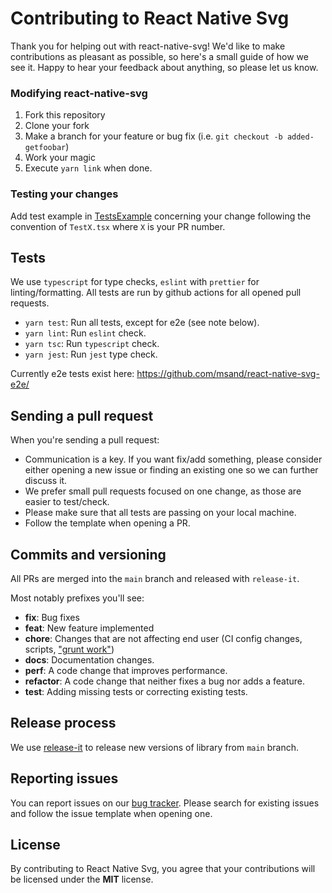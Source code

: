 # Contributing to React Native Svg

Thank you for helping out with react-native-svg!
We'd like to make contributions as pleasant as possible, so here's a small guide of how we see it. Happy to hear your feedback about anything, so please let us know.

### Modifying react-native-svg

1. Fork this repository
2. Clone your fork
3. Make a branch for your feature or bug fix (i.e. `git checkout -b added-getfoobar`)
4. Work your magic
5. Execute `yarn link` when done.

### Testing your changes

Add test example in [TestsExample](https://github.com/react-native-svg/react-native-svg/tree/main/TestsExample) concerning your change following the convention of `TestX.tsx` where `X` is your PR number.

## Tests

We use `typescript` for type checks, `eslint` with `prettier` for linting/formatting. All tests are run by github actions for all opened pull requests.

- `yarn test`: Run all tests, except for e2e (see note below).
- `yarn lint`: Run `eslint` check.
- `yarn tsc`: Run `typescript` check.
- `yarn jest`: Run `jest` type check.

Currently e2e tests exist here: https://github.com/msand/react-native-svg-e2e/

## Sending a pull request

When you're sending a pull request:

- Communication is a key. If you want fix/add something, please consider either opening a new issue or finding an existing one so we can further discuss it.
- We prefer small pull requests focused on one change, as those are easier to test/check.
- Please make sure that all tests are passing on your local machine.
- Follow the template when opening a PR.

## Commits and versioning

All PRs are merged into the `main` branch and released with `release-it`.

Most notably prefixes you'll see:

- **fix**: Bug fixes
- **feat**: New feature implemented
- **chore**: Changes that are not affecting end user (CI config changes, scripts, ["grunt work"](https://stackoverflow.com/a/26944812/3510245))
- **docs**: Documentation changes.
- **perf**: A code change that improves performance.
- **refactor**: A code change that neither fixes a bug nor adds a feature.
- **test**: Adding missing tests or correcting existing tests.

## Release process

We use [release-it](https://github.com/release-it/release-it) to release new versions of library from `main` branch.

## Reporting issues

You can report issues on our [bug tracker](https://github.com/react-native-community/react-native-svg/issues). Please search for existing issues and follow the issue template when opening one.

## License

By contributing to React Native Svg, you agree that your contributions will be licensed under the **MIT** license.
